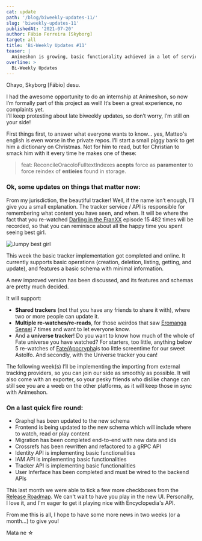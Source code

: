 ```yaml
---
cat: update
path: '/blog/biweekly-updates-11/'
slug: 'biweekly-updates-11'
publishedAt: '2021-07-20'
author: Fábio Ferreira [Skyborg] 
target: all
title: 'Bi-Weekly Updates #11'
teaser: |
  Animeshon is growing, basic functionality achieved in a lot of services.
overline: >
  Bi-Weekly Updates
---
```


Ohayo, Skyborg \[Fábio\] desu. 


I had the awesome opportunity to do an internship at Animeshon, so now I’m formally part of this project as well! It’s been a great experience, no complaints yet.  
I’ll keep protesting about late biweekly updates, so don’t worry, I’m still on your side!


First things first, to answer what everyone wants to know… yes, Matteo's english is even worse in the private repos. 
I’ll start a small piggy bank to get him a dictionary on Christmas. Not for him to read, but for Christian to smack him with it every time he makes one of these: 
>feat: ReconcileOracoloFulltextIndexes **acepts** force as **paramenter** to force reindex of **entieies** found in storage.


### Ok, some updates on things that matter now:


From my jurisdiction, the beautiful tracker! Well, if the name isn’t enough, I’ll give you a small explanation. 
The tracker service / API is responsible for remembering what content you have seen, and when. It will be where the fact that you re-watched [Darling in the FranXX](https://animeshon.com/e/Darling_in_the_FranXX-Anime-YS-5VRlRF6Is) episode 15 482 times will be recorded, so that you can reminisce about all the happy time you spent seeing best girl.

![Jumpy best girl](/blog/2021-07-20-biweekly-updates-11/jumpy02.gif)

This week the basic tracker implementation got completed and online. It currently supports basic operations (creation, deletion, listing, getting, and update), and features a basic schema with minimal information. 

A new improved version has been discussed, and its features and schemas are pretty much decided.

It will support:
- **Shared trackers** (not that you have any friends to share it with), where two or more people can update it.
- **Multiple re-watches/re-reads**, for those weirdos that saw [Eromanga Sensei](https://animeshon.com/e/Eromanga_Sensei-Anime-V6mW7BVchUPC) 7 times and want to let everyone know.
- And a **universe tracker**! Do you want to know how much of the whole of Fate universe you have watched? For starters, too little, anything below 5 re-watches of [Fate/Apocrypha](https://animeshon.com/e/Fate_Apocrypha-Anime-inJawW-CbYgs)is too little screentime for our sweet Astolfo. And secondly, with the Universe tracker you can!


The following week(s) I’ll be implementing the importing from external tracking providers, so you can join our side as smoothly as possible. It will also come with an exporter, so your pesky friends who dislike change can still see you are a weeb on the other platforms, as it will keep those in sync with Animeshon.


### On a last quick fire round:


- Graphql has been updated to the new schema 
- Frontend is being updated to the new schema which will include where to watch, read or play content 
- Migration has been completed end-to-end with new data and ids 
- Crossrefs has been rewritten and refactored to a gRPC API 
- Identity API is implementing basic functionalities 
- IAM API is implementing basic functionalities 
- Tracker API is implementing basic functionalities 
- User Inferface has been completed and must be wired to the backend APIs


This last month we were able to tick a few more checkboxes from the [Release Roadmap](/blog/release-roadmap-media-platform-2021/).
We can't wait to have you play in the new UI. Personally, I love it, and I'm eager to get it playing nice with Encyclopedia's API.


From me this is all, I hope to have some more news in two weeks (or a month...) to give you!

Mata ne ☆